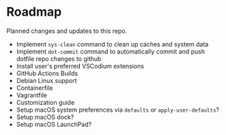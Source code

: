 # Roadmap

Planned changes and updates to this repo.

- Implement `sys-clean` command to clean up caches and system data
- Implement `dot-commit` command to automatically commit and push dotfile repo
  changes to github
- Install user's preferred VSCodium extensions
- GitHub Actions Builds
- Debian Linux support
- Containerfile
- Vagrantfile
- Customization guide
- Setup macOS system preferences via `defaults` or `apply-user-defaults`?
- Setup macOS dock?
- Setup macOS LaunchPad?

